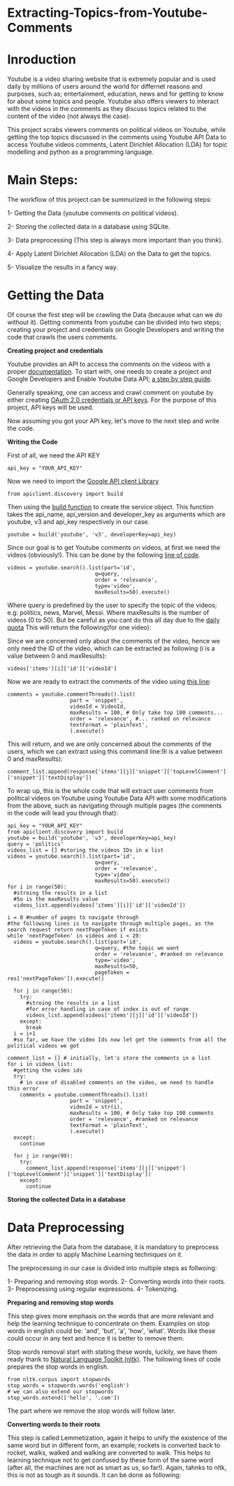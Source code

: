 # Extracting-Topics-from-Youtube-Comments
# Inroduction
Youtube is a video sharing website that is extremely popular and is used daily by millions of users around the world for differnet reasons and purposes, such as; entertainment, education, news and for getting to know for about some topics and people. Youtube also offers viewers to interact with the videos in the comments as they discuss topics related to the content of the video (not always the case).

This project scrabs viewers comments on political videos on Youtube, while getting the top topics discussed in the comments using Youtube API Data to access Youtube videos comments, Latent Dirichlet Allocation (LDA) for topic modelling and python as a programming language. 

# Main Steps:
The workflow of this project can be summurized in the following steps:

1- Getting the Data (youtube comments on political videos). 

2- Storing the collected data in a database using SQLite.

3- Data preprocessing (This step is always more important than you think).

4- Apply Latent Dirichlet Allocation (LDA) on the Data to get the topics.

5- Visualize the results in a fancy way.

# Getting the Data

Of course the first step will be crawling the Data (because what can we do without it). Getting comments from youtube can be divided into two steps; creating your project and credentials on Google Developers and writing the code that crawls the users comments.

**Creating project and credentials**

Youtube provides an API to access the comments on the videos with a proper [documentation](https://developers.google.com/youtube/v3/docs/commentThreads/list).
To start with, one needs to create a project and Google Developers and Enable Youtube Data API; [a step by step guide](https://www.slickremix.com/docs/get-api-key-for-youtube/).

Generally speaking, one can access and crawl comment on youtube by either creating [OAuth 2.0 credentials or API keys](https://developers.google.com/youtube/registering_an_application). For the purpose of this project, API keys will be used.

Now assuming you got your API key, let's move to the next step and write the code. 

**Writing the Code**

First of all, we need the API KEY
```
api_key = "YOUR_API_KEY"
```

Now we need to import the [Google API client Library](https://developers.google.com/api-client-library/python/start/get_started)
```
from apiclient.discovery import build
```
Then using the [build function](https://developers.google.com/api-client-library/python/start/get_started#building-and-calling-a-service) to create the service object. This function takes the api_name, api_version and developer_key as arguments which are youtube, v3 and api_key respectively in our case.

```
youtube = build('youtube', 'v3', developerKey=api_key)
```

Since our goal is to get Youtube comments on videos, at first we need the videos (obviously!). This can be done by the following [line of code](https://developers.google.com/youtube/v3/docs/search/list). 
```
videos = youtube.search().list(part='id',
                            q=query,
                            order = 'relevance',
                            type='video',
                            maxResults=50).execute()
```
Where query is predefined by the user to specify the topic of the videos; e.g: politics, news, Marvel, Messi. Where maxResults is the number of videos (0 to 50). But be careful as you cant do this all day due to the [daily quota](https://developers.google.com/youtube/v3/getting-started#quota) 
This will return the following(for one video):

Since we are concerned only about the comments of the video, hence we only need the ID of the video, which can be extracted as following (i is a value between 0 and maxResults):
```
videos['items'][i]['id']['videoId']
```
Now we are ready to extract the comments of the video using [this line](https://developers.google.com/youtube/v3/docs/commentThreads/list):
```
comments = youtube.commentThreads().list(
                    part = 'snippet',
                    videoId = VideoId,
                    maxResults = 100, # Only take top 100 comments...
                    order = 'relevance', #... ranked on relevance
                    textFormat = 'plainText',
                    ).execute()
```
This will return, and we are only concerned about the comments of the users, which we can extract using this command line:9i is a value between 0 and maxResults):
```
comment_list.append(response['items'][j]['snippet']['topLevelComment']['snippet']['textDisplay'])
```
To wrap up, this is the whole code that will extract user comments from political videos on Youtube using Youtube Data API with some modifications from the above, such as navigating through multiple pages (the comments in the code will lead you through that):
```
api_key = "YOUR_API_KEY"
from apiclient.discovery import build
youtube = build('youtube', 'v3', developerKey=api_key)
query = 'politics'
videos_list = [] #storing the videos IDs in a list
videos = youtube.search().list(part='id',
                            q=query,
                            order = 'relevance',
                            type='video',
                            maxResults=50).execute()
for i in range(50):
  #stroing the results in a list
  #5o is the maxResults value
  videos_list.append(videos['items'][i]['id']['videoId'])
  
i = 0 #number of pages to navigate through
#the following lines is to navigate through multiple pages, as the search request return nextPageToken if exists
while 'nextPageToken' in videos and i < 20:
  videos = youtube.search().list(part='id',
                            q=query, #the topic we want
                            order = 'relevance', #ranked on relevance
                            type='video',
                            maxResults=50,
                            pageToken = res['nextPageToken']).execute()
    
  for j in range(50):
    try:
      #stroing the results in a list
      #for error handling in case of index is out of range
      videos_list.append(videos['items'][j]['id']['videoId'])
    except:
      break
  i = i+1
  #so far, we have the video Ids now let get the comments from all the political videos we got
  
comment_list = [] # initially, let's store the comments in a list 
for i in videos_list:
  #getting the video ids
  try:
    # in case of disabled comments on the video, we need to handle this error
    comments = youtube.commentThreads().list(
                    part = 'snippet',
                    videoId = str(i),
                    maxResults = 100, # Only take top 100 comments
                    order = 'relevance', #ranked on relevance
                    textFormat = 'plainText',
                    ).execute()
  except:
    continue
    
  for j in range(99):
    try:
      comment_list.append(response['items'][j]['snippet']['topLevelComment']['snippet']['textDisplay'])
    except:
      continue
 ```
**Storing the collected Data in a database**

# Data Preprocessing

After retrieving the Data from the database, it is mandatory to preprocess the data in order to apply Machine Learning techniques on it.

The preprocessing in our case is divided into multiple steps as follwoing:

1- Preparing and removing stop words.
2- Converting words into their roots.
3- Preprocessing using regular expressions.
4- Tokenizing.

**Preparing and removing stop words**

This step gives more emphasis on the words that are more relevant and help the learning technique to concentrate on them. Examples on stop words in english could be: 'and', 'but', 'a', 'how', 'what'. Words like these could occur in any text and hence it is better to remove them.

Stop words removal start with stating these words, luckily, we have them ready thank to [Natural Language Toolkit (nltk)](https://www.nltk.org/). 
The following lines of code prepares the stop words in english. 
```
from nltk.corpus import stopwords
stop_words = stopwords.words('english')
# we can also extend our stopwords
stop_words.extend(['hello', '.com'])
```
The part where we remove the stop words will follow later.

**Converting words to their roots**

This step is called Lemmetization, again it helps to unify the existence of the same word but in different form, an example; rockets is converted back to rocket, walks, walked and walking are converted to walk. This helps to learning technique not to get confused by these form of the same word (after all, the machines are not as smart as us, so far!).
Again, tahnks to nltk, this is not as tough as it sounds. It can be done as following:

